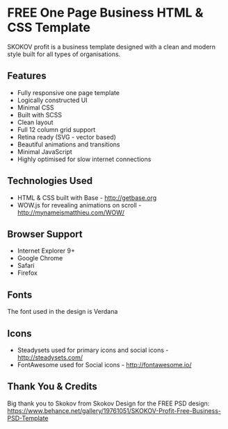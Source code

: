 # FREE One Page Business HTML & CSS Template
SKOKOV profit is a business template designed with a clean and modern style built for all types of organisations.


## Features
- Fully responsive one page template
- Logically constructed UI
- Minimal CSS
- Built with SCSS
- Clean layout
- Full 12 column grid support
- Retina ready (SVG - vector based)
- Beautiful animations and transitions
- Minimal JavaScript
- Highly optimised for slow internet connections


## Technologies Used
- HTML & CSS built with Base - http://getbase.org
- WOW.js for revealing animations on scroll - http://mynameismatthieu.com/WOW/


## Browser Support
- Internet Explorer 9+
- Google Chrome
- Safari
- Firefox


## Fonts
The font used in the design is Verdana


## Icons
- Steadysets used for primary icons and social icons - http://steadysets.com/
- FontAwesome used for Social icons - http://fontawesome.io/


## Thank You & Credits
Big thank you to Skokov from Skokov Design for the FREE PSD design:
https://www.behance.net/gallery/19761051/SKOKOV-Profit-Free-Business-PSD-Template